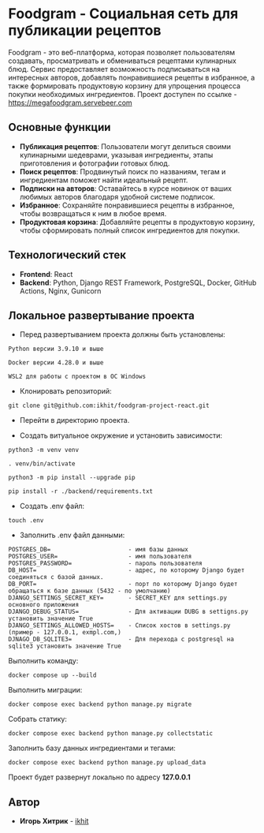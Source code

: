 # Foodgram - Социальная сеть для публикации рецептов

Foodgram - это веб-платформа, которая позволяет пользователям создавать, просматривать и обмениваться рецептами кулинарных блюд. Сервис предоставляет возможность подписываться на интересных авторов, добавлять понравившиеся рецепты в избранное, а также формировать продуктовую корзину для упрощения процесса покупки необходимых ингредиентов. Проект доступен по ссылке - https://megafoodgram.servebeer.com

## Основные функции

- **Публикация рецептов**: Пользователи могут делиться своими кулинарными шедеврами, указывая ингредиенты, этапы приготовления и фотографии готовых блюд.
- **Поиск рецептов**: Продвинутый поиск по названиям, тегам и ингредиентам поможет найти идеальный рецепт.
- **Подписки на авторов**: Оставайтесь в курсе новинок от ваших любимых авторов благодаря удобной системе подписок.
- **Избранное**: Сохраняйте понравившиеся рецепты в избранное, чтобы возвращаться к ним в любое время.
- **Продуктовая корзина**: Добавляйте рецепты в продуктовую корзину, чтобы сформировать полный список ингредиентов для покупки.

## Технологический стек

- **Frontend**: React
- **Backend**: Python, Django REST Framework, PostgreSQL, Docker, GitHub Actions, Nginx, Gunicorn

## Локальное развертывание проекта

- Перед развертыванием проекта должны быть установлены:

```
Python версии 3.9.10 и выше 

Docker версии 4.28.0 и выше

WSL2 для работы с проектом в ОС Windows
 ```

- Клонировать репозиторий: 

```
git clone git@github.com:ikhit/foodgram-project-react.git
```

- Перейти в директорию проекта.

- Создать витуальное окружение и установить зависимости:

```
python3 -m venv venv

. venv/bin/activate

python3 -m pip install --upgrade pip

pip install -r ./backend/requirements.txt
```

- Создать .env файл:

```
touch .env
```

- Заполнить .env файл данными:

```
POSTGRES_DB=                      - имя базы данных           
POSTGRES_USER=                    - имя пользователя                 
POSTGRES_PASSWORD=                - пароль пользователя
DB_HOST=                          - адрес, по которому Django будет соединяться с базой данных.
DB_PORT=                          - порт по которому Django будет обращаться к базе данных (5432 - по умолчанию)
DJANGO_SETTINGS_SECRET_KEY=       - SECRET_KEY для settings.py основного приложения  
DJANGO_DEBUG_STATUS=              - Для активации DUBG в settigns.py установить значение True
DJANGO_SETTINGS_ALLOWED_HOSTS=    - Список хостов в settings.py (пример - 127.0.0.1, exmpl.com,)
DJNAGO_DB_SQLITE3=                - Для перехода с postgresql на sqlite3 установить значение True
```

Выполнить команду:

```
docker compose up --build
```

Выполнить миграции:

```
docker compose exec backend python manage.py migrate
```

Собрать статику:

```
docker compose exec backend python manage.py collectstatic
```

Заполнить базу данных ингредиентами и тегами:

```
docker compose exec backend python manage.py upload_data
```

Проект будет развернут локально по адресу **127.0.0.1**

## Автор

- **Игорь Хитрик** - [ikhit](https://github.com/ikhit)